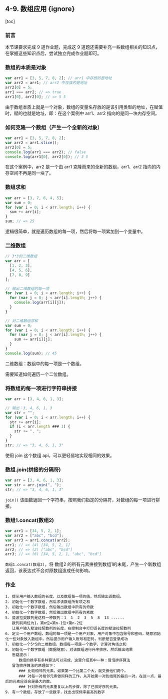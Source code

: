 ## 4-9. 数组应用 {ignore}

[toc]

### 前言

本节课要求完成 9 道作业题，完成这 9 道题还需要补充一些数组相关的知识点，在掌握这些知识点后，尝试独立完成作业题即可。

### 数组的本质是对象

```js
var arr1 = [3, 5, 7, 8, 2]; // arr1 中存放的是地址
var arr2 = arr1; // arr2 中存放的是地址
arr2[0] = 5;
arr1 === arr2; // => true
arr1[0], arr2[0]; // => 5 5
```

由于数组本质上就是一个对象，数组的变量名存放的是该引用类型的地址，在赋值时，赋的也就是地址，即：在这个案例中 arr1、arr2 指向的是同一块内存空间。



### 如何克隆一个数组（产生一个全新的对象）

```js
var arr1 = [3, 5, 7, 8, 2];
var arr2 = arr1.slice();
arr2[0] = 5;
console.log(arr1 === arr2); // false
console.log(arr1[0], arr2[0]); // 3 5
```

在这个案例中，arr2 是一个由 arr1 克隆而来的全新的数组，arr1、arr2 指向的内存空间不再是同一块了。



### 数组求和

```js
var arr = [3, 7, 6, 4, 5];
var sum = 0;
for (var i = 0; i < arr.length; i++) {
  sum += arr[i];
}
sum; // => 25
```

逻辑很简单，就是遍历数组的每一项，然后将每一项累加到一个变量中。



### 二维数组

```js
// 3*3的二维数组
var arr = [
  [1, 2, 3],
  [4, 5, 6],
  [7, 8, 9]
];

// 输出二维数组的每一项
for (var i = 0; i < arr.length; i++) {
  for (var j = 0; j < arr[i].length; j++) {
    console.log(arr[i][j]);
  }
}

// 对二维数组求和
var sum = 0;
for (var i = 0; i < arr.length; i++) {
  for (var j = 0; j < arr[i].length; j++) {
    sum += arr[i][j];
  }
}
console.log(sum); // 45
```

二维数组：数组中的每一项是一个数组。

需要知道如何遍历一个二位数组。



### 将数组的每一项进行字符串拼接

```js
var arr = [3, 4, 6, 1, 3];

// 输出：3, 4, 6, 1, 3
var str = "";
for (var i = 0; i < arr.length; i++) {
  str += arr[i];
  if (i < arr.length ### 1) {
    str += ", ";
  }
}
str; // => "3, 4, 6, 1, 3"
```

使用 join 这个数组 api，可以更轻易地实现相同的效果。



### 数组.join(拼接的分隔符)

```js
var arr = [3, 4, 6, 1, 3];
var str = arr.join(", ");
str; // => "3, 4, 6, 1, 3"
```

`join()` 该函数返回一个字符串，按照我们指定的分隔符，对数组的每一项进行拼接。



### 数组1.concat(数组2)

```js
var arr1 = [34, 5, 2, 1];
var arr2 = ["abc", "bcd"];
var arr3 = arr1.concat(arr2);
arr1; // => (4) [34, 5, 2, 1]
arr2; // => (2) ["abc", "bcd"]
arr3; // => (6) [34, 5, 2, 1, "abc", "bcd"]
```

`数组1.concat(数组2)`，将 数组2 的所有元素拼接到数组1的末尾，产生一个新数组返回，该表达式不会对原数组造成任何影响。



### 作业

```
1. 提示用户输入数组的长度，以及数组每一项的值，然后输出该数组。
2. 初始化一个数字数组，然后求该数组所有项之和
3. 初始化一个数字数组，然后输出数组中所有的奇数
4. 初始化一个数字数组，然后输出数组中所有的素数
5. 斐波拉契数列是这样一种数列：1  1  2  3  5  8  13 ......
   数列前两位为1，第n位=第n-1位+第n-2位
   让用户输入斐波拉契数列的长度，在控制台中打印该长度的斐波拉契数列
6. 定义一个用户数组，数组的每一项是一个用户对象，用户对象中包含账号和密码，随意初始化一些对象放入数组中。然后提示用户输入账号和密码，判断是否登录成功
7. 初始化一个5*5的二维数组，数组每一项是一个数字，计算对角线之和
8. 初始化一个数字数组（数据随意），对该数组进行升序排序，然后输出结果
   思路提示：
      数组的排序有多种算法可以完成，这里介绍其中一种：冒泡排序算法
   冒泡排序算法的原理如下：
      ### 比较相邻的元素。如果第一个比第二个大，就交换他们两个。
      ### 对每一对相邻元素做同样的工作，从开始第一对到结尾的最后一对。在这一点，最后的元素应该会是最大的数。
      ### 针对所有的元素重复以上的步骤，除了已排好序的元素。
9. 有一个数组，存放了一些数字，找出出现频率最高的数字
```